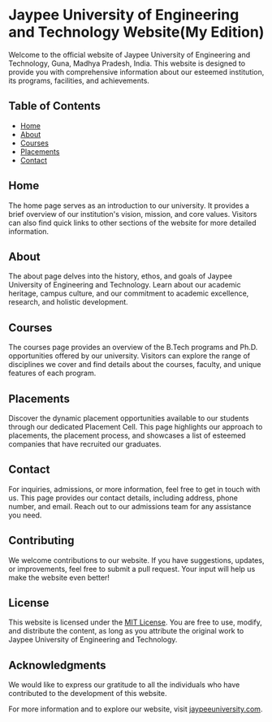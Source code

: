 # Jaypee University of Engineering and Technology Website(My Edition)

Welcome to the official website of Jaypee University of Engineering and Technology, Guna, Madhya Pradesh, India. This website is designed to provide you with comprehensive information about our esteemed institution, its programs, facilities, and achievements. 

## Table of Contents
- [Home](#home)
- [About](#about)
- [Courses](#courses)
- [Placements](#placements)
- [Contact](#contact)

## Home
The home page serves as an introduction to our university. It provides a brief overview of our institution's vision, mission, and core values. Visitors can also find quick links to other sections of the website for more detailed information.

## About
The about page delves into the history, ethos, and goals of Jaypee University of Engineering and Technology. Learn about our academic heritage, campus culture, and our commitment to academic excellence, research, and holistic development.

## Courses
The courses page provides an overview of the B.Tech programs and Ph.D. opportunities offered by our university. Visitors can explore the range of disciplines we cover and find details about the courses, faculty, and unique features of each program.

## Placements
Discover the dynamic placement opportunities available to our students through our dedicated Placement Cell. This page highlights our approach to placements, the placement process, and showcases a list of esteemed companies that have recruited our graduates.

## Contact
For inquiries, admissions, or more information, feel free to get in touch with us. This page provides our contact details, including address, phone number, and email. Reach out to our admissions team for any assistance you need.

## Contributing
We welcome contributions to our website. If you have suggestions, updates, or improvements, feel free to submit a pull request. Your input will help us make the website even better!

## License
This website is licensed under the [MIT License](LICENSE). You are free to use, modify, and distribute the content, as long as you attribute the original work to Jaypee University of Engineering and Technology.

## Acknowledgments
We would like to express our gratitude to all the individuals who have contributed to the development of this website.

For more information and to explore our website, visit [jaypeeuniversity.com](https://nothing00980.github.io/Juet-Website-my-edition-/).
